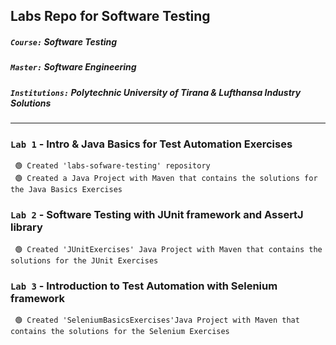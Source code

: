 ## Labs Repo for Software Testing

##### `Course:` Software Testing

##### `Master:` Software Engineering

##### `Institutions:` Polytechnic University of Tirana & Lufthansa Industry Solutions

---

### `Lab 1` - Intro & Java Basics for Test Automation Exercises

     🟢 Created 'labs-sofware-testing' repository
     🟢 Created a Java Project with Maven that contains the solutions for the Java Basics Exercises

### `Lab 2` - Software Testing with JUnit framework and AssertJ library

     🟢 Created 'JUnitExercises' Java Project with Maven that contains the solutions for the JUnit Exercises

### `Lab 3` - Introduction to Test Automation with Selenium framework

     🟢 Created 'SeleniumBasicsExercises'Java Project with Maven that contains the solutions for the Selenium Exercises
